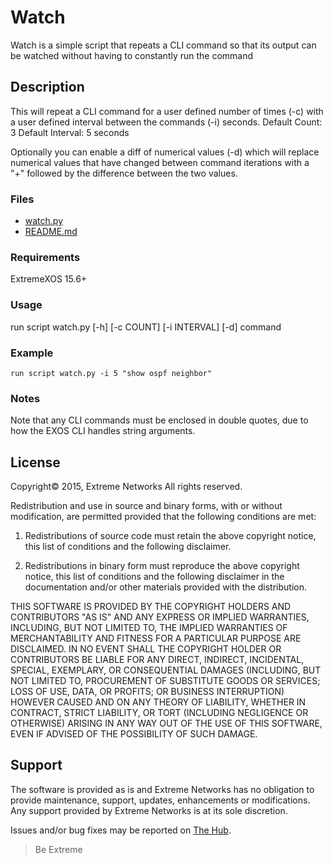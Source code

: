 # Watch
Watch is a simple script that repeats a CLI command so that its output can be watched without having to constantly run the command

## Description
This will repeat a CLI command for a user defined number of times (-c) with a user defined interval between the commands (-i) seconds. 
Default Count: 3
Default Interval: 5 seconds

Optionally you can enable a diff of numerical values (-d) which will replace numerical values that have changed between command iterations with a "+" followed by the difference between the two values.

### Files
* [watch.py](watch.py)
* [README.md](README.md)

### Requirements
ExtremeXOS 15.6+

### Usage
run script watch.py [-h] [-c COUNT] [-i INTERVAL] [-d] command

### Example
```
run script watch.py -i 5 "show ospf neighbor"
```

### Notes
Note that any CLI commands must be enclosed in double quotes, due to how the EXOS CLI handles string arguments.



## License
Copyright© 2015, Extreme Networks
All rights reserved.

Redistribution and use in source and binary forms, with or without modification,
are permitted provided that the following conditions are met:

1. Redistributions of source code must retain the above copyright notice, this
list of conditions and the following disclaimer.

2. Redistributions in binary form must reproduce the above copyright notice,
this list of conditions and the following disclaimer in the documentation
and/or other materials provided with the distribution.

THIS SOFTWARE IS PROVIDED BY THE COPYRIGHT HOLDERS AND CONTRIBUTORS "AS IS" AND
ANY EXPRESS OR IMPLIED WARRANTIES, INCLUDING, BUT NOT LIMITED TO, THE IMPLIED
WARRANTIES OF MERCHANTABILITY AND FITNESS FOR A PARTICULAR PURPOSE ARE
DISCLAIMED. IN NO EVENT SHALL THE COPYRIGHT HOLDER OR CONTRIBUTORS BE LIABLE
FOR ANY DIRECT, INDIRECT, INCIDENTAL, SPECIAL, EXEMPLARY, OR CONSEQUENTIAL
DAMAGES (INCLUDING, BUT NOT LIMITED TO, PROCUREMENT OF SUBSTITUTE GOODS OR
SERVICES; LOSS OF USE, DATA, OR PROFITS; OR BUSINESS INTERRUPTION) HOWEVER
CAUSED AND ON ANY THEORY OF LIABILITY, WHETHER IN CONTRACT, STRICT LIABILITY,
OR TORT (INCLUDING NEGLIGENCE OR OTHERWISE) ARISING IN ANY WAY OUT OF THE USE
OF THIS SOFTWARE, EVEN IF ADVISED OF THE POSSIBILITY OF SUCH DAMAGE.

## Support
The software is provided as is and Extreme Networks has no obligation to provide
maintenance, support, updates, enhancements or modifications.
Any support provided by Extreme Networks is at its sole discretion.

Issues and/or bug fixes may be reported on [The Hub](https://community.extremenetworks.com/extreme).

>Be Extreme
